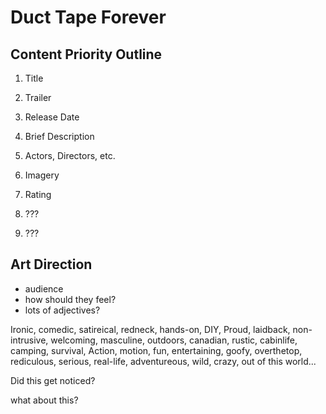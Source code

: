 # Duct Tape Forever

## Content Priority Outline

1. Title 

2. Trailer 

3. Release Date

4. Brief Description 

5. Actors, Directors, etc.

6. Imagery 

7. Rating

8. ???

9. ???


## Art Direction

* audience 
* how should they feel? 
* lots of adjectives? 
 
 Ironic, comedic, satireical, redneck, hands-on, DIY, Proud, laidback, non-intrusive, welcoming, masculine, outdoors, canadian, rustic, cabinlife, camping, survival, Action, motion, fun, entertaining, goofy, overthetop, rediculous, serious, real-life, adventureous, wild, crazy, out of this world...
 
 Did this get noticed? 
 
 what about this? 